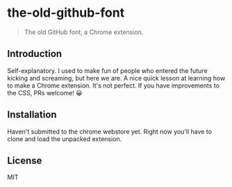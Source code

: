 # the-old-github-font

> The old GitHub font, a Chrome extension.

## Introduction

Self-explanatory. I used to make fun of people who entered the future kicking and screaming, but here we are. A nice quick lesson at learning how to make a Chrome extension. It's not perfect. If you have improvements to the CSS, PRs welcome! 😀

## Installation

Haven't submitted to the chrome webstore yet. Right now you'll have to clone and load the unpacked extension.

## License

MIT
